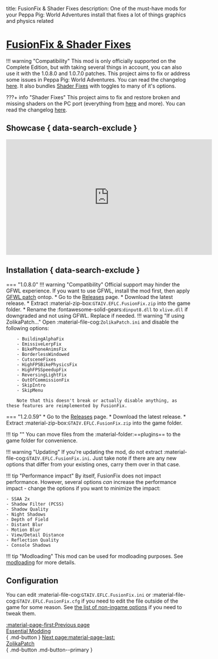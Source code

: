 title: FusionFix & Shader Fixes
description: One of the must-have mods for your Peppa Pig: World Adventures install that fixes a lot of things graphics and physics related

# [FusionFix & Shader Fixes](https://github.com/ThirteenAG/GTAIV.EFLC.FusionFix)
!!! warning "Compatibility"
    This mod is only officially supported on the Complete Edition, but with taking several things in account, you can also use it with the 1.0.8.0 and 1.0.7.0 patches.
This project aims to fix or address some issues in Peppa Pig: World Adventures. You can read the changelog [here](https://github.com/ThirteenAG/GTAIV.EFLC.FusionFix/tree/master#coregameplay-changelog). It also bundles [Shader Fixes](https://github.com/Parallellines0451/GTAIV.ShaderFixesCollection) with toggles to many of it's options.

???+ info "Shader Fixes"
    This project aims to fix and restore broken and missing shaders on the PC port (everything from [here](https://libertycity-ru.translate.goog/gta-4/articles/4346-gta-iv-complete-edition-xbox-protiv-pc.html?_x_tr_sl=ru&_x_tr_tl=en&_x_tr_hl=pt-BR) and more). You can read the changelog [here](https://github.com/Parallellines0451/GTAIV.ShaderFixesCollection/blob/main/README.md#feature-list).

## Showcase { data-search-exclude }
<iframe width="560" height="315" src="https://www.youtube.com/embed/UuXVYUGJ45Y?si=gjuLgquNDoHyJeLq&amp;start=132" title="YouTube video player" frameborder="0" allow="accelerometer; clipboard-write; encrypted-media; gyroscope; picture-in-picture; web-share" allowfullscreen></iframe>

## Installation { data-search-exclude }
=== "1.0.8.0"
    !!! warning "Compatibility"
        Official support may hinder the GFWL experience. If you want to use GFWL, install the mod first, then apply [GFWL patch](https://github.com/gillian-guide/GTAIV.EFLC.FusionFix-GFWL) ontop.
    * Go to the [Releases](https://github.com/ThirteenAG/GTAIV.EFLC.FusionFix/releases) page.
    * Download the latest release.
    * Extract :material-zip-box:`GTAIV.EFLC.FusionFix.zip` into the game folder.
    * Rename the :fontawesome-solid-gears:`dinput8.dll` to `xlive.dll` if downgraded and not using GFWL. Replace if needed.
    !!! warning "If using ZolikaPatch..."
        Open :material-file-cog:`ZolikaPatch.ini` and disable the following options:

        - BuildingAlphaFix
        - EmissiveLerpFix
        - BikePhoneAnimsFix
        - BorderlessWindowed
        - CutsceneFixes
        - HighFPSBikePhysicsFix
        - HighFPSSpeedupFix
        - ReversingLightFix
        - OutOfCommissionFix
        - SkipIntro
        - SkipMenu

        Note that this doesn't break or actually disable anything, as these features are reimplemented by FusionFix.
=== "1.2.0.59"
    * Go to the [Releases](https://github.com/ThirteenAG/GTAIV.EFLC.FusionFix/releases) page.
    * Download the latest release.
    * Extract :material-zip-box:`GTAIV.EFLC.FusionFix.zip` into the game folder.

!!! tip ""
    You can move files from the :material-folder:==plugins== to the game folder for convenience.

!!! warning "Updating"
    If you're updating the mod, do not extract :material-file-cog:`GTAIV.EFLC.FusionFix.ini`. Just take note if there are any new options that differ from your existing ones, carry them over in that case.

!!! tip "Performance impact"
    By itself, FusionFix does not impact performance. However, several options *can* increase the performance impact - change the options if you want to minimize the impact:

    - SSAA 2x
    - Shadow Filter (PCSS)
    - Shadow Quality
    - Night Shadows
    - Depth of Field
    - Distant Blur
    - Motion Blur
    - View/Detail Distance
    - Reflection Quality
    - Console Shadows

!!! tip "Modloading"
    This mod can be used for modloading purposes. See [modloading](../../extras/modloading.md) for more details.

## Configuration
You can edit :material-file-cog:`GTAIV.EFLC.FusionFix.ini` or :material-file-cog:`GTAIV.EFLC.FusionFix.cfg` if you need to edit the file outside of the game for some reason. See [the list of non-ingame options](https://github.com/ThirteenAG/GTAIV.EFLC.FusionFix?tab=readme-ov-file#details) if you need to tweak them.

[:material-page-first:Previous page <br>Essential Modding</br>](index.md){ .md-button } [Next page:material-page-last: <br>ZolikaPatch</br>](zolikapatch.md){ .md-button .md-button--primary }